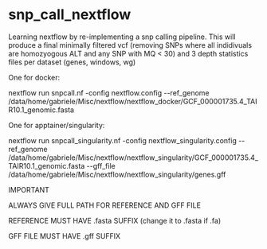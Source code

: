 # snp_call_nextflow
Learning nextflow by re-implementing a snp calling pipeline. This will produce a final minimally filtered vcf (removing SNPs where all indidivuals are homozyogous ALT and any SNP with MQ < 30) and 3 depth statistics files per dataset (genes, windows, wg)



One for docker:

nextflow run snpcall.nf -config nextflow.config --ref_genome /data/home/gabriele/Misc/nextflow/nextflow_docker/GCF_000001735.4_TAIR10.1_genomic.fasta

One for apptainer/singularity:

nextflow run snpcall_singularity.nf -config nextflow_singularity.config --ref_genome /data/home/gabriele/Misc/nextflow/nextflow_singularity/GCF_000001735.4_TAIR10.1_genomic.fasta --gff_file /data/home/gabriele/Misc/nextflow/nextflow_singularity/genes.gff



IMPORTANT

ALWAYS GIVE FULL PATH FOR REFERENCE AND GFF FILE

REFERENCE MUST HAVE .fasta SUFFIX (change it to .fasta if .fa)

GFF FILE MUST HAVE .gff SUFFIX
